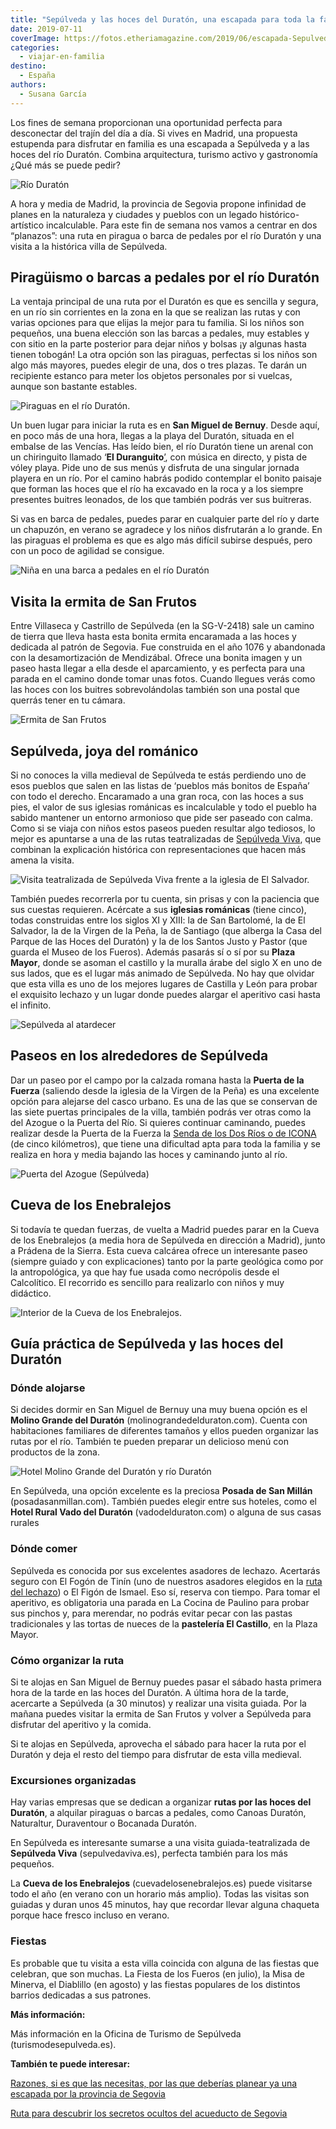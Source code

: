 ```yaml
---
title: "Sepúlveda y las hoces del Duratón, una escapada para toda la familia"
date: 2019-07-11
coverImage: https://fotos.etheriamagazine.com/2019/06/escapada-Sepulveda-Duraton-san-Frutos-ninas.jpg
categories: 
  - viajar-en-familia
destino: 
  - España
authors: 
  - Susana García
---
```


Los fines de semana proporcionan una oportunidad perfecta para desconectar del trajín 
del día a día. Si vives en Madrid, una propuesta estupenda para disfrutar en familia es 
una escapada a Sepúlveda y a las hoces del río Duratón. Combina arquitectura, turismo 
activo y gastronomía ¿Qué más se puede pedir? 

![Río Duratón](https://fotos.etheriamagazine.com/2019/06/Sepulveda-duraton-panoramica.jpg "El Duratón a su paso por la ermita de San Frutos. © Susana García")

A hora y media de Madrid, la provincia de Segovia propone infinidad de planes en la 
naturaleza y ciudades y pueblos con un legado histórico-artístico incalculable. Para 
este fin de semana nos vamos a centrar en dos “planazos”: una ruta en piragua o barca de 
pedales por el río Duratón y una visita a la histórica villa de Sepúlveda. 

## Piragüismo o barcas a pedales por el río Duratón

La ventaja principal de una ruta por el Duratón es que es sencilla y segura, en un río 
sin corrientes en la zona en la que se realizan las rutas y con varias opciones para que 
elijas la mejor para tu familia. Si los niños son pequeños, una buena elección son las 
barcas a pedales, muy estables y con sitio en la parte posterior para dejar niños y 
bolsas ¡y algunas hasta tienen tobogán! La otra opción son las piraguas, perfectas si 
los niños son algo más mayores, puedes elegir de una, dos o tres plazas. Te darán un 
recipiente estanco para meter los objetos personales por si vuelcas, aunque son bastante 
estables. 

![Piraguas en el río Duratón.](https://fotos.etheriamagazine.com/2019/06/sepulveda-duraton-piraguas.jpg "Piraguas en el río Duratón. © Susana García")

Un buen lugar para iniciar la ruta es en **San Miguel de Bernuy**. Desde aquí, en poco 
más de una hora, llegas a la playa del Duratón, situada en el embalse de las Vencías. 
Has leído bien, el río Duratón tiene un arenal con un chiringuito llamado ‘**El 
Duranguito**[’](https://www.facebook.com/ChiringuitoElDuranguitobyBocanada/), con música 
en directo, y pista de vóley playa. Pide uno de sus menús y disfruta de una singular 
jornada playera en un río. Por el camino habrás podido contemplar el bonito paisaje que 
forman las hoces que el río ha excavado en la roca y a los siempre presentes buitres 
leonados, de los que también podrás ver sus buitreras. 

Si vas en barca de pedales, puedes parar en cualquier parte del río y darte un chapuzón, 
en verano se agradece y los niños disfrutarán a lo grande. En las piraguas el problema 
es que es algo más difícil subirse después, pero con un poco de agilidad se consigue. 

![Niña en una barca a pedales en el río Duratón](https://fotos.etheriamagazine.com/2019/06/sepulveda-duraton-barca.jpg "El Duratón desde el tobogán de una barca a pedales. © Susana García")

## Visita la ermita de San Frutos

Entre Villaseca y Castrillo de Sepúlveda (en la SG-V-2418) sale un camino de tierra que 
lleva hasta esta bonita ermita encaramada a las hoces y dedicada al patrón de Segovia. 
Fue construida en el año 1076 y abandonada con la desamortización de Mendizábal. Ofrece 
una bonita imagen y un paseo hasta llegar a ella desde el aparcamiento, y es perfecta 
para una parada en el camino donde tomar unas fotos. Cuando llegues verás como las hoces 
con los buitres sobrevolándolas también son una postal que querrás tener en tu cámara. 

![Ermita de San Frutos](https://fotos.etheriamagazine.com/2019/06/sepulveda-duraton-san-frutos.jpg "Ermita de San Frutos. © Susana García")

## Sepúlveda, joya del románico

Si no conoces la villa medieval de Sepúlveda te estás perdiendo uno de esos pueblos que 
salen en las listas de ‘pueblos más bonitos de España’ con todo el derecho. Encaramado a 
una gran roca, con las hoces a sus pies, el valor de sus iglesias románicas es 
incalculable y todo el pueblo ha sabido mantener un entorno armonioso que pide ser 
paseado con calma. Como si se viaja con niños estos paseos pueden resultar algo 
tediosos, lo mejor es apuntarse a una de las rutas teatralizadas de [Sepúlveda 
Viva](https://www.sepulvedaviva.es), que combinan la explicación histórica con 
representaciones que hacen más amena la visita. 

![Visita teatralizada de Sepúlveda Viva frente a la iglesia de El Salvador.](https://fotos.etheriamagazine.com/2019/06/sepulveda-duraton-visita-teatralizada-iglesia.jpg "Visita teatralizada de Sepúlveda Viva frente a la iglesia de El Salvador. © Susana García")

También puedes recorrerla por tu cuenta, sin prisas y con la paciencia que sus cuestas 
requieren. Acércate a sus **iglesias románicas** (tiene cinco), todas construidas entre 
los siglos XI y XIII: la de San Bartolomé, la de El Salvador, la de la Virgen de la 
Peña, la de Santiago (que alberga la Casa del Parque de las Hoces del Duratón) y la de 
los Santos Justo y Pastor (que guarda el Museo de los Fueros). Además pasarás sí o sí 
por su **Plaza Mayor**, donde se asoman el castillo y la muralla árabe del siglo X en 
uno de sus lados, que es el lugar más animado de Sepúlveda. No hay que olvidar que esta 
villa es uno de los mejores lugares de Castilla y León para probar el exquisito lechazo 
y un lugar donde puedes alargar el aperitivo casi hasta el infinito. 

![Sepúlveda al atardecer](https://fotos.etheriamagazine.com/2019/06/Sepulveda-duraton-atardecer.jpg "Sepúlveda al atardecer. © Susana García")

## Paseos en los alrededores de Sepúlveda

Dar un paseo por el campo por la calzada romana hasta la **Puerta de la Fuerza** 
(saliendo desde la iglesia de la Virgen de la Peña) es una excelente opción para 
alejarse del casco urbano. Es una de las que se conservan de las siete puertas 
principales de la villa, también podrás ver otras como la del Azogue o la Puerta del 
Río. Si quieres continuar caminando, puedes realizar desde la Puerta de la Fuerza la [Senda 
de los Dos Ríos o de 
ICONA](http://www.turismosepulveda.es/hoces-del-duraton/sendas-rutas) (de cinco 
kilómetros), que tiene una dificultad apta para toda la familia y se realiza en hora y 
media bajando las hoces y caminando junto al río. 

![Puerta del Azogue (Sepúlveda)](https://fotos.etheriamagazine.com/2019/06/Sepulveda-duraton-puerta-azogue.jpg "Puerta del Azogue (Sepúlveda). © SG")

## Cueva de los Enebralejos

Si todavía te quedan fuerzas, de vuelta a Madrid puedes parar en la Cueva de los 
Enebralejos (a media hora de Sepúlveda en dirección a Madrid), junto a Prádena de la 
Sierra. Esta cueva calcárea ofrece un interesante paseo (siempre guiado y con 
explicaciones) tanto por la parte geológica como por la antropológica, ya que hay fue 
usada como necrópolis desde el Calcolítico. El recorrido es sencillo para realizarlo con 
niños y muy didáctico. 

![Interior de la Cueva de los Enebralejos.](https://fotos.etheriamagazine.com/2019/07/Segovia-cueva-enebralejos.jpg "Interior de la © Cueva de los Enebralejos.")

## Guía práctica de Sepúlveda y las hoces del Duratón

### Dónde alojarse

Si decides dormir en San Miguel de Bernuy una muy buena opción es el **Molino Grande del 
Duratón** (molinograndedelduraton.com). Cuenta con habitaciones familiares de diferentes 
tamaños y ellos pueden organizar las rutas por el río. También te pueden preparar un 
delicioso menú con productos de la zona. 

![Hotel Molino Grande del Duratón y río Duratón](https://fotos.etheriamagazine.com/2019/06/sepulveda-duraton-molino.jpg "Hotel Molino Grande del Duratón. © SG")

En Sepúlveda, una opción excelente es la preciosa **Posada de San Millán** 
(posadasanmillan.com). También puedes elegir entre sus hoteles, como el **Hotel Rural 
Vado del Duratón** (vadodelduraton.com) o alguna de sus casas rurales 

### Dónde comer

Sepúlveda es conocida por sus excelentes asadores de lechazo. Acertarás seguro con El 
Fogón de Tinín (uno de nuestros asadores elegidos en la [ruta del 
lechazo](https://etheriamagazine.com/2019/04/25/viajar-con-amigas-ruta-del-lechazo-mejores-asadores-castilla-y-leon/)) 
o El Figón de Ismael. Eso sí, reserva con tiempo. Para tomar el aperitivo, es 
obligatoria una parada en La Cocina de Paulino para probar sus pinchos y, para merendar, 
no podrás evitar pecar con las pastas tradicionales y las tortas de nueces de la 
**pastelería El Castillo**, en la Plaza Mayor. 

### Cómo organizar la ruta

Si te alojas en San Miguel de Bernuy puedes pasar el sábado hasta primera hora de la 
tarde en las hoces del Duratón. A última hora de la tarde, acercarte a Sepúlveda (a 30 
minutos) y realizar una visita guiada. Por la mañana puedes visitar la ermita de San 
Frutos y volver a Sepúlveda para disfrutar del aperitivo y la comida. 

Si te alojas en Sepúlveda, aprovecha el sábado para hacer la ruta por el Duratón y deja 
el resto del tiempo para disfrutar de esta villa medieval. 

### Excursiones organizadas

Hay varias empresas que se dedican a organizar **rutas por las hoces del Duratón**, a 
alquilar piraguas o barcas a pedales, como Canoas Duratón, Naturaltur, Duraventour o 
Bocanada Duratón. 

En Sepúlveda es interesante sumarse a una visita guiada-teatralizada de **Sepúlveda 
Viva** (sepulvedaviva.es), perfecta también para los más pequeños. 

La **Cueva de los Enebralejos** (cuevadelosenebralejos.es) puede visitarse todo el año 
(en verano con un horario más amplio). Todas las visitas son guiadas y duran unos 45 
minutos, hay que recordar llevar alguna chaqueta porque hace fresco incluso en verano. 

### Fiestas

Es probable que tu visita a esta villa coincida con alguna de las fiestas que celebran, 
que son muchas. La Fiesta de los Fueros (en julio), la Misa de Minerva, el Diablillo (en 
agosto) y las fiestas populares de los distintos barrios dedicadas a sus patrones. 

**Más información:** 

Más información en la Oficina de Turismo de Sepúlveda (turismodesepulveda.es). 

**También te puede interesar:** 

[Razones, si es que las necesitas, por las que deberías planear ya una escapada por la 
provincia de 
Segovia](https://etheriamagazine.com/2021/03/09/15-lugares-imprescindibles-que-ver-en-segovia-y-provincia/) 

[Ruta para descubrir los secretos ocultos del acueducto de 
Segovia](https://etheriamagazine.com/2021/06/25/ruta-senderista-acueducto-segovia/)
